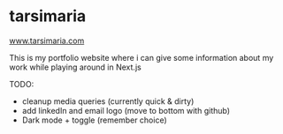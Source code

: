 # tarsimaria

www.tarsimaria.com

This is my portfolio website where i can give some information about my work while playing around in Next.js

TODO:
* cleanup media queries (currently quick & dirty)
* add linkedIn and email logo (move to bottom with github)
* Dark mode + toggle  (remember choice)
